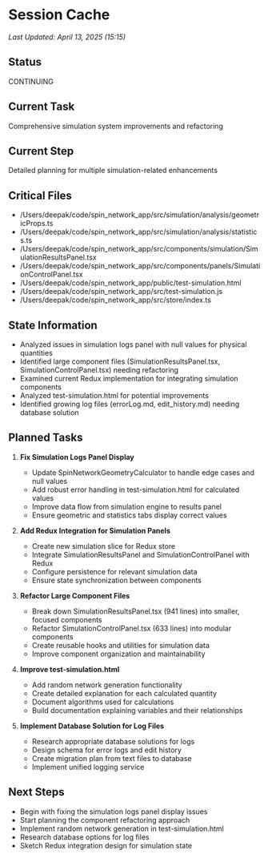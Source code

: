 # Session Cache

*Last Updated: April 13, 2025 (15:15)*

## Status
CONTINUING

## Current Task
Comprehensive simulation system improvements and refactoring

## Current Step
Detailed planning for multiple simulation-related enhancements

## Critical Files
- /Users/deepak/code/spin_network_app/src/simulation/analysis/geometricProps.ts
- /Users/deepak/code/spin_network_app/src/simulation/analysis/statistics.ts
- /Users/deepak/code/spin_network_app/src/components/simulation/SimulationResultsPanel.tsx
- /Users/deepak/code/spin_network_app/src/components/panels/SimulationControlPanel.tsx
- /Users/deepak/code/spin_network_app/public/test-simulation.html
- /Users/deepak/code/spin_network_app/src/test-simulation.js
- /Users/deepak/code/spin_network_app/src/store/index.ts

## State Information
- Analyzed issues in simulation logs panel with null values for physical quantities
- Identified large component files (SimulationResultsPanel.tsx, SimulationControlPanel.tsx) needing refactoring
- Examined current Redux implementation for integrating simulation components
- Analyzed test-simulation.html for potential improvements
- Identified growing log files (errorLog.md, edit_history.md) needing database solution

## Planned Tasks
1. **Fix Simulation Logs Panel Display**
   - Update SpinNetworkGeometryCalculator to handle edge cases and null values
   - Add robust error handling in test-simulation.html for calculated values
   - Improve data flow from simulation engine to results panel
   - Ensure geometric and statistics tabs display correct values

2. **Add Redux Integration for Simulation Panels**
   - Create new simulation slice for Redux store
   - Integrate SimulationResultsPanel and SimulationControlPanel with Redux
   - Configure persistence for relevant simulation data
   - Ensure state synchronization between components

3. **Refactor Large Component Files**
   - Break down SimulationResultsPanel.tsx (941 lines) into smaller, focused components
   - Refactor SimulationControlPanel.tsx (633 lines) into modular components
   - Create reusable hooks and utilities for simulation data
   - Improve component organization and maintainability

4. **Improve test-simulation.html**
   - Add random network generation functionality
   - Create detailed explanation for each calculated quantity
   - Document algorithms used for calculations
   - Build documentation explaining variables and their relationships

5. **Implement Database Solution for Log Files**
   - Research appropriate database solutions for logs
   - Design schema for error logs and edit history
   - Create migration plan from text files to database
   - Implement unified logging service

## Next Steps
- Begin with fixing the simulation logs panel display issues
- Start planning the component refactoring approach
- Implement random network generation in test-simulation.html
- Research database options for log files
- Sketch Redux integration design for simulation state
